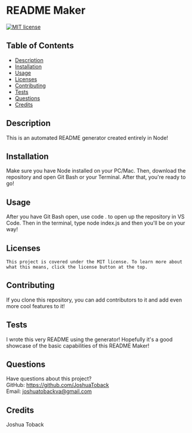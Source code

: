 # README Maker
  [![MIT license](https://img.shields.io/badge/License-MIT-blue.svg)](https://lbesson.mit-license.org/)
  ## Table of Contents
  * [Description](#description)
  * [Installation](#installation)
  * [Usage](#usage)
  * [Licenses](#licenses)
  * [Contributing](#contributing)
  * [Tests](#tests)
  * [Questions](#questions)
  * [Credits](#credits)
  ## Description
  This is an automated README generator created entirely in Node! 
  ## Installation
  Make sure you have Node installed on your PC/Mac. Then, download the repository and open Git Bash or your Terminal. After that, you're ready to go! 
  ## Usage
  After you have Git Bash open, use code . to open up the repository in VS Code. Then in the terminal, type node index.js and then you'll be on your way! 
  ## Licenses
    This project is covered under the MIT license. To learn more about what this means, click the license button at the top.
  ## Contributing
  If you clone this repository, you can add contributors to it and add even more cool features to it!
  ## Tests
  I wrote this very README using the generator! Hopefully it's a good showcase of the basic capabilities of this README Maker!
  ## Questions
  Have questions about this project?  
  GitHub: https://github.com/JoshuaToback  
  Email: joshuatobackva@gmail.com
  ## Credits
  Joshua Toback
